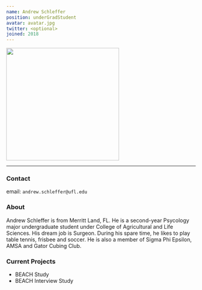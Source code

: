 ```yaml
---
name: Andrew Schleffer
position: underGradStudent
avatar: avatar.jpg
twitter: <optional>
joined: 2018
---
```


<img width="300" src="{{site.baseurl}}/images/people/{{page.avatar}}" data-action="zoom">

---

### Contact

email: `andrew.schleffer@ufl.edu` <br>

### About

Andrew Schleffer is from Merritt Land, FL. He is a second-year Psycology major undergraduate student under College of Agricultural and Life Sciences. His dream job is Surgeon. During his spare time, he likes to play table tennis, frisbee and soccer. He is also a member of Sigma Phi Epsilon, AMSA and Gator Cubing Club.

### Current Projects

- BEACH Study
- BEACH Interview Study